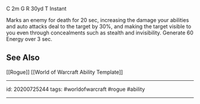 
C 2m
G 
R 30yd
T Instant

Marks an enemy for death for 20 sec, increasing the damage your abilities and auto attacks deal to the target by 30%, and making the target visible to you even through concealments such as stealth and invisibility.
Generate 60 Energy over 3 sec.

## See Also
[[Rogue]]
[[World of Warcraft Ability Template]]

---

id: 20200725244
tags: #worldofwarcraft #rogue #ability

---